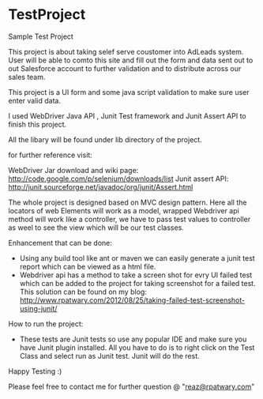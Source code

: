 TestProject
===========

Sample Test Project

This project is about taking selef serve coustomer into AdLeads system. User will be able to comto this site 
and fill out the form and data sent out to out Salesforce account to further validation and to 
distribute across our sales team.


This project is a UI form and some java script validation to make sure user enter valid data.


I used WebDriver Java API , Junit Test framework and Junit Assert API to finish this project.


All the libary will be found under lib directory of the project.


for further reference visit:

WebDriver Jar download and wiki page: http://code.google.com/p/selenium/downloads/list
Junit assert API: http://junit.sourceforge.net/javadoc/org/junit/Assert.html

The whole project is designed based on MVC design pattern. Here all the locators of web Elements
will work as a model, wrapped Webdriver api method will work like a controller, we have to pass test values 
to controller as weel to see the view which will be our test classes.

Enhancement that can be done:

* Using any build tool like ant or maven we can easily generate a junit test report which can be viewed as a html file.
* Webdriver api has a method to take a screen shot for evry UI failed test which can be added to the project for taking
 screenshot for a failed test. This solution can be found on my blog: http://www.rpatwary.com/2012/08/25/taking-failed-test-screenshot-using-junit/

How to run the project:

* These tests are Junit tests so use any popular IDE and make sure you have Junit plugin installed. All you
 have to do is to right click on the Test Class and select run as Junit test. Junit will do the rest.

Happy Testing :)

Please feel free to contact me for further question @ "reaz@rpatwary.com"
